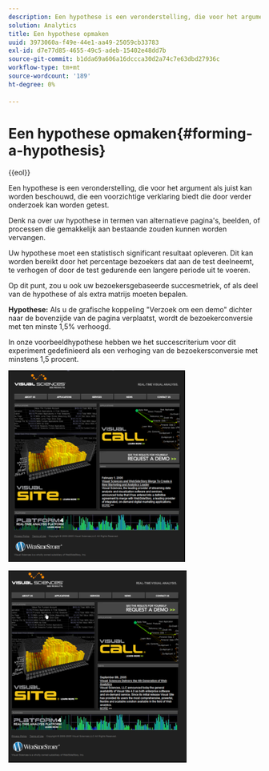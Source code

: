```yaml
---
description: Een hypothese is een veronderstelling, die voor het argument als juist kan worden beschouwd, die een voorzichtige verklaring biedt die door verder onderzoek kan worden getest.
solution: Analytics
title: Een hypothese opmaken
uuid: 3973060a-f49e-44e1-aa49-25059cb33783
exl-id: d7e77d85-4655-49c5-adeb-15402e48dd7b
source-git-commit: b1dda69a606a16dccca30d2a74c7e63dbd27936c
workflow-type: tm+mt
source-wordcount: '189'
ht-degree: 0%

---
```


# Een hypothese opmaken{#forming-a-hypothesis}

{{eol}}

Een hypothese is een veronderstelling, die voor het argument als juist kan worden beschouwd, die een voorzichtige verklaring biedt die door verder onderzoek kan worden getest.

Denk na over uw hypothese in termen van alternatieve pagina&#39;s, beelden, of processen die gemakkelijk aan bestaande zouden kunnen worden vervangen.

Uw hypothese moet een statistisch significant resultaat opleveren. Dit kan worden bereikt door het percentage bezoekers dat aan de test deelneemt, te verhogen of door de test gedurende een langere periode uit te voeren.

Op dit punt, zou u ook uw bezoekersgebaseerde succesmetriek, of als deel van de hypothese of als extra matrijs moeten bepalen.

**Hypothese:** Als u de grafische koppeling &quot;Verzoek om een demo&quot; dichter naar de bovenzijde van de pagina verplaatst, wordt de bezoekerconversie met ten minste 1,5% verhoogd.

In onze voorbeeldhypothese hebben we het succescriterium voor dit experiment gedefinieerd als een verhoging van de bezoekersconversie met minstens 1,5 procent.

![](assets/ControlPage.png)

![](assets/TestPage.png)
